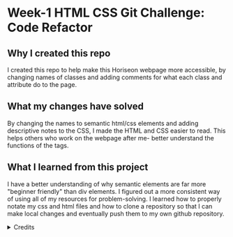 # Week-1 HTML CSS Git Challenge: Code Refactor

## Why I created this repo

I created this repo to help make this Horiseon webpage more accessible, by changing names of classes and adding comments for what each class and attribute do to the page.

## What my changes have solved

By changing the names to semantic html/css elements and adding descriptive notes to the CSS, I made the HTML and CSS easier to read. This helps others who work on the webpage after me- better understand the functions of the tags.

## What I learned from this project

I have a better understanding of why semantic elements are far more "beginner friendly" than div elements. I figured out a more consistent way of using all of my resources for problem-solving. I learned how to properly notate my css and html files and how to clone a repository so that I can make local changes and eventually push them to my own github repository.

<details> <summary>Credits</summary>

The original starter code came from this repository

https://github.com/coding-boot-camp/urban-octo-telegram

I used these websites to find information on switching div elements to semantic elements

https://www.w3schools.com/html/html5_semantic_elements.asp

https://www.w3schools.com/html/default.asp

https://www.w3schools.com/css/default.asp

https://developer.mozilla.org/en-US/docs/Web/HTML/Element/nav

I used these websites to create a professional README file

https://coding-boot-camp.github.io/full-stack/github/professional-readme-guide

https://docs.github.com/en/get-started/writing-on-github/getting-started-with-writing-and-formatting-on-github/quickstart-for-writing-on-github#introduction

I had help from our AskBCS channel in slack with cloning the repo and making it my own and my classmates Brian Whisler & Jeremy Rapich -inside our discord channel- helped me better understand what to do with our starter code. 

</details>

